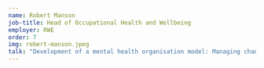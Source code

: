 ```yaml
---
name: Robert Manson
job-title: Head of Occupational Health and Wellbeing
employer: RWE
order: 7
img: robert-manson.jpeg
talk: "Development of a mental health organisation model: Managing change and the journey ahead <br>Changing your organisation: Making mental health a priority for all"
---
```

